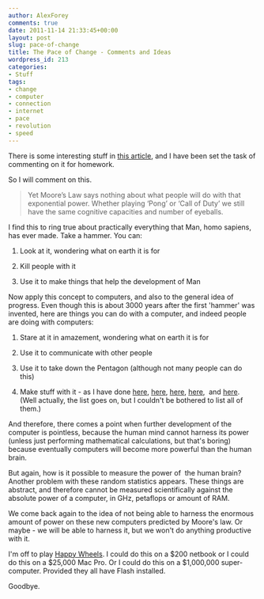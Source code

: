 ```yaml
---
author: AlexForey
comments: true
date: 2011-11-14 21:33:45+00:00
layout: post
slug: pace-of-change
title: The Pace of Change - Comments and Ideas
wordpress_id: 213
categories:
- Stuff
tags:
- change
- computer
- connection
- internet
- pace
- revolution
- speed
---
```


There is some interesting stuff in [this article](http://matt.me63.com/2011/09/16/the-pace-of-change/), and I have been set the task of commenting on it for homework.

So I will comment on this.

> Yet Moore’s Law says nothing about what people will do with that exponential power. Whether playing ‘Pong’ or ‘Call of Duty’ we still have the same cognitive capacities and number of eyeballs.


I find this to ring true about practically everything that Man, homo sapiens, has ever made. Take a hammer. You can:

  1. Look at it, wondering what on earth it is for
	
  2. Kill people with it
	
  3. Use it to make things that help the development of Man

Now apply this concept to computers, and also to the general idea of progress. Even though this is about 3000 years after the first 'hammer' was invented, here are things you can do with a computer, and indeed people are doing with computers:
	
  1. Stare at it in amazement, wondering what on earth it is for

  2. Use it to communicate with other people
	
  3. Use it to take down the Pentagon (although not many people can do this)
	
  4. Make stuff with it - as I have done [here](http://pickture.me), [here](http://spellme.site50.net), [here](http://www.duckhouseproductions.co.uk), [here](http://youtube.com/DuckHouseProductions),  and [here](http://filmandstuff.co.uk). (Well actually, the list goes on, but I couldn't be bothered to list all of them.)

And therefore, there comes a point when further development of the computer is pointless, because the human mind cannot harness its power (unless just performing mathematical calculations, but that's boring) because eventually computers will become more powerful than the human brain.

But again, how is it possible to measure the power of  the human brain? Another problem with these random statistics appears. These things are abstract, and therefore cannot be measured scientifically against the absolute power of a computer, in GHz, petaflops or amount of RAM.

We come back again to the idea of not being able to harness the enormous amount of power on these new computers predicted by Moore's law. Or maybe - we will be able to harness it, but we won't do anything productive with it.

I'm off to play [Happy Wheels](http://www.totaljerkface.com/happy_wheels.php). I could do this on a $200 netbook or I could do this on a $25,000 Mac Pro. Or I could do this on a $1,000,000 super-computer. Provided they all have Flash installed.

Goodbye.
